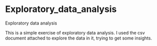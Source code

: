 # Exploratory_data_analysis
Exploratory data analysis


This is a simple exercise of exploratory data analysis. I used the csv document attached to explore the data in it, trying to get some insights.
